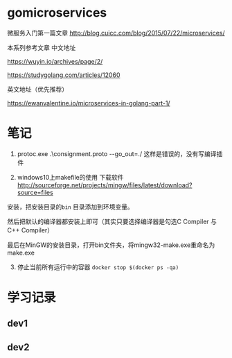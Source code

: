 # gomicroservices
微服务入门第一篇文章
http://blog.cuicc.com/blog/2015/07/22/microservices/

本系列参考文章
中文地址

https://wuyin.io/archives/page/2/

https://studygolang.com/articles/12060

英文地址（优先推荐）

https://ewanvalentine.io/microservices-in-golang-part-1/
# 笔记

1. protoc.exe .\consignment.proto --go_out=./
这样是错误的，没有写编译插件

2. windows10上makefile的使用
下载软件 http://sourceforge.net/projects/mingw/files/latest/download?source=files

安装，把安装目录的`bin` 目录添加到环境变量。

然后把默认的编译器都安装上即可（其实只要选择编译器是勾选C Compiler 与C++ Compiler）

最后在MinGW的安装目录，打开bin文件夹，将mingw32-make.exe重命名为make.exe

3. 停止当前所有运行中的容器
`docker stop $(docker ps -qa)`

# 学习记录
## dev1

## dev2